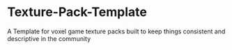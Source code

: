 # Texture-Pack-Template
A Template for voxel game texture packs built to keep things consistent and descriptive in the community
